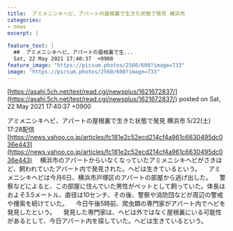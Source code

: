 ```yaml
---
title:  アミメニシキヘビ、アパートの屋根裏で生きた状態で発見 横浜市  
categories:
- news
excerpt: |
  
feature_text: |
  ##  アミメニシキヘビ、アパートの屋根裏で生...
  Sat, 22 May 2021 17:40:37  +0900
feature_image: "https://picsum.photos/2560/600?image=733"
image: "https://picsum.photos/2560/600?image=733"
---
```


[https://asahi.5ch.net/test/read.cgi/newsplus/1621672837/](https://asahi.5ch.net/test/read.cgi/newsplus/1621672837/)
posted on Sat, 22 May 2021 17:40:37  +0900

<!--more-->

アミメニシキヘビ、アパートの屋根裏で生きた状態で発見 横浜市 5/22(土) 17:28配信 [https://news.yahoo.co.jp/articles/fc181e2c52ecd214cf4a961c6630495dc036e443](https://news.yahoo.co.jp/articles/fc181e2c52ecd214cf4a961c6630495dc036e443) 　横浜市のアパートからいなくなっていたアミメニシキヘビがさきほど、飼われていたアパート内で発見された。ヘビは生きているという。 　アミメニシキヘビは今月6日、横浜市戸塚区のアパートの部屋から逃げ出した。 　警察などによると、この部屋に住んでいた男性がペットとして飼っていた。体長はおよそ3.5メートル、直径は10センチ、その後、警察や消防団などが周辺の警戒や捜索を続けていた。 　今日午後5時前、爬虫類の専門家がアパート内でヘビを発見したという。 　発見した専門家は、ヘビは外ではなく屋根裏にいる可能性があるとして、今日アパート内を探していた。ヘビは生きているという。

